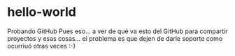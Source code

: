 # hello-world
Probando GitHub
Pues eso... a ver de qué va esto del GitHub para compartir proyectos y esas cosas... el problema es que dejen de darle soporte como ocurriuó otras veces :-)
